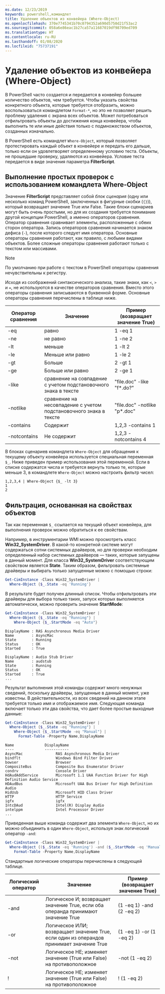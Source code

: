 ```yaml
---
ms.date: 12/23/2019
keywords: powershell,командлет
title: Удаление объектов из конвейера (Where-Object)
ms.openlocfilehash: 370e7745341b70c0794352a690d5750d21f53ac2
ms.sourcegitcommit: 058a6e86eac1b27ca57a11687019df98709ed709
ms.translationtype: HT
ms.contentlocale: ru-RU
ms.lasthandoff: 01/08/2020
ms.locfileid: "75737191"
---
```

# <a name="removing-objects-from-the-pipeline-where-object"></a>Удаление объектов из конвейера (Where-Object)

В PowerShell часто создается и передается в конвейер большее количество объектов, чем требуется. Чтобы указать свойства конкретного объекта, которые требуется отобразить, можно воспользоваться командлетом `Format-*`, но это не позволяет решить проблему удаления с экрана всех объектов. Может потребоваться отфильтровать объекты до достижения конца конвейера, чтобы выполнить те или иные действия только с подмножеством объектов, созданных изначально.

В PowerShell есть командлет `Where-Object`, который позволяет протестировать каждый объект в конвейере и передать его дальше, только если он удовлетворяет определенному условию теста. Объекты, не прошедшие проверку, удаляются из конвейера. Условие теста передается в виде значения параметра **FilterScript**.

## <a name="performing-simple-tests-with-where-object"></a>Выполнение простых проверок с использованием командлета Where-Object

Значение **FilterScript** представляет собой *блок сценария* (одну или несколько команд PowerShell, заключенных в фигурные скобки (`{}`)), который возвращает значение True или False. Такие блоки сценариев могут быть очень простыми, но для их создания требуется понимание другой концепции PowerShell, а именно операторов сравнения. Оператор сравнения сравнивает элементы, расположенные с обеих сторон оператора. Запись операторов сравнения начинается знаком дефиса (`-`), после которого следует имя оператора. Основные операторы сравнения работают, как правило, с любыми видами объектов. Более сложные операторы сравнения работают только с текстом или массивами.

> [!NOTE]
> По умолчанию при работе с текстом в PowerShell операторы сравнения нечувствительны к регистру.

Исходя из соображений синтаксического анализа, такие знаки, как `<`, `>` и `=`, не используются в качестве операторов сравнения. Вместо этого операторы сравнения записываются в буквенной форме. Основные операторы сравнения перечислены в таблице ниже.

| Оператор сравнения |                  Значение                   |    Пример (возвращает значение True)    |
| ------------------- | ------------------------------------------ | ---------------------------- |
| -eq                 | равно                                | 1 -eq 1                      |
| -ne                 | не равно                            | 1 -ne 2                      |
| -lt                 | меньше                               | 1 -lt 2                      |
| -le                 | Меньше или равно                   | 1 -le 2                      |
| -gt                 | Больше                            | 2 -gt 1                      |
| -ge                 | Больше или равно                | 2 -ge 1                      |
| -like               | сравнение на совпадение с учетом подстановочного знака в тексте     | "file.doc" -like "f*.do?"    |
| -notlike            | сравнение на несовпадение с учетом подстановочного знака в тексте | "file.doc" -notlike "p*.doc" |
| -contains           | Содержит                                   | 1,2,3 -contains 1            |
| -notcontains        | Не содержит                           | 1,2,3 -notcontains 4         |

В блоках сценариев командлета `Where-Object` для обращения к текущему объекту конвейера используется специальная переменная `$_`. Ниже приведен пример использования этой переменной. Если в списке содержатся числа и требуется вернуть только те, которые меньше 3, в командлете `Where-Object` можно настроить фильтр чисел:

```
1,2,3,4 | Where-Object {$_ -lt 3}
1
2
```

## <a name="filtering-based-on-object-properties"></a>Фильтрация, основанная на свойствах объектов

Так как переменная `$_` ссылается на текущий объект конвейера, для выполнения проверок можно обратиться к ее свойствам.

Например, в инструментарии WMI можно просмотреть класс **Win32_SystemDriver**. В какой-то конкретной системе могут содержаться сотни системных драйверов, но для проверки необходим определенный набор системных драйверов — таких, которые запущены в данный момент. Для класса **Win32_SystemDriver** соответствующим свойством является **State**. Таким образом, фильтровать системные драйверы и выбирать только запущенные можно с помощью строки:

```powershell
Get-CimInstance -Class Win32_SystemDriver |
  Where-Object {$_.State -eq 'Running'}
```

В результате будет получен длинный список. Чтобы отфильтровать эти драйверы для выбора только таких, запуск которых выполняется автоматически, можно проверить значение **StartMode**:

```powershell
Get-CimInstance -Class Win32_SystemDriver |
  Where-Object {$_.State -eq "Running"} |
    Where-Object {$_.StartMode -eq "Auto"}
```

```Output
DisplayName : RAS Asynchronous Media Driver
Name        : AsyncMac
State       : Running
Status      : OK
Started     : True

DisplayName : Audio Stub Driver
Name        : audstub
State       : Running
Status      : OK
Started     : True
...
```

Результат выполнения этой команды содержит много ненужных сведений, поскольку драйверы, запущенные в данный момент, уже известны.
В действительности, из всех сведений на данном этапе требуется только имя и отображаемое имя. Следующая команда включает только эти два свойства, что дает более простые выходные данные:

```powershell
Get-CimInstance -Class Win32_SystemDriver |
  Where-Object {$_.State -eq "Running"} |
    Where-Object {$_.StartMode -eq "Manual"} |
      Format-Table -Property Name,DisplayName
```

```Output
Name              DisplayName
----              -----------
AsyncMac               RAS Asynchronous Media Driver
bindflt                Windows Bind Filter Driver
bowser                 Browser
CompositeBus           Composite Bus Enumerator Driver
condrv                 Console Driver
HdAudAddService        Microsoft 1.1 UAA Function Driver for High Definition Audio Service
HDAudBus               Microsoft UAA Bus Driver for High Definition Audio
HidUsb                 Microsoft HID Class Driver
HTTP                   HTTP Service
igfx                   igfx
IntcDAud               Intel(R) Display Audio
intelppm               Intel Processor Driver
...
```

Приведенная выше команда содержит два элемента `Where-Object`, но их можно объединить в один `Where-Object`, используя знак логический оператор `-and`:

```powershell
Get-CimInstance -Class Win32_SystemDriver |
  Where-Object {($_.State -eq 'Running') -and ($_.StartMode -eq 'Manual')} |
    Format-Table -Property Name,DisplayName
```

Стандартные логические операторы перечислены в следующей таблице.

| Логический оператор |                 Значение                  |  Пример (возвращает значение True)  |
| ---------------- | ---------------------------------------- | ------------------------ |
| -and             | Логическое И; возвращает значение True, если оба операнда принимают значение True | (1 -eq 1) -and (2 -eq 2) |
| -or              | Логическое ИЛИ; возвращает значение True, если один из операндов принимает значение True  | (1 -eq 1) -or (1 -eq 2)  |
| -not             | Логическое НЕ; изменяет значение (True или False) на противоположное     | -not (1 -eq 2)           |
| \!               | Логическое НЕ; изменяет значение (True или False) на противоположное     | \! (1 -eq 2)              |
